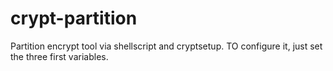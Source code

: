 # crypt-partition
Partition encrypt tool via shellscript and cryptsetup. TO configure it, just set the three first variables.
